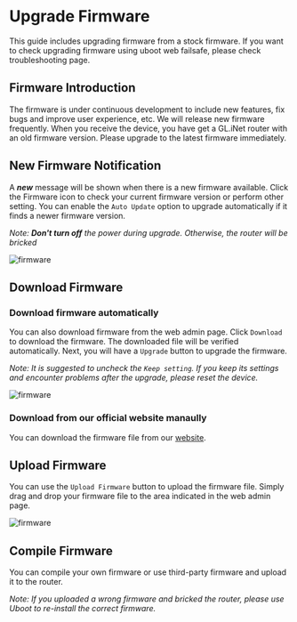 # Upgrade Firmware

This guide includes upgrading firmware from a stock firmware. If you want to check upgrading firmware using uboot web failsafe, please check troubleshooting page.



## Firmware Introduction
The firmware is under continuous development to include new features, fix bugs and improve user experience, etc. We will release new firmware frequently. When you receive the device, you have get a GL.iNet router with an old firmware version. Please upgrade to the latest firmware immediately.

## New Firmware Notification
A ***new*** message will be shown when there is a new firmware available. Click the Firmware icon to check your current firmware version or perform other setting. You can enable the `Auto Update` option to upgrade automatically if it finds a newer firmware version. 

*Note: **Don't turn off** the power during upgrade. Otherwise, the router will be bricked*

![firmware](https://static.gl-inet.com/docs/router/en/2/setup/src/firmware/firmware.jpg)

## Download Firmware

### Download firmware automatically

You can also download firmware from the web admin page. Click `Download` to download the firmware. The downloaded file will be verified automatically. Next, you will have a `Upgrade` button to upgrade the firmware.

*Note: It is suggested to uncheck the `Keep setting`. If you keep its settings and encounter problems after the upgrade, please reset the device.*

![firmware](https://static.gl-inet.com/docs/router/en/2/setup/src/firmware/firmware1.jpg)

### Download from our official website manaully

You can download the firmware file from our [website](https://dl.gl-inet.com).

## Upload Firmware

You can use the `Upload Firmware` button to upload the firmware file. Simply drag and drop your firmware file to the area indicated in the web admin page.

![firmware](https://static.gl-inet.com/docs/router/en/2/setup/src/firmware/firmware2.jpg)

## Compile Firmware

You can compile your own firmware or use third-party firmware and upload it to the router. 

*Note: If you uploaded a wrong firmware and bricked the router, please use Uboot to re-install the correct firmware.*
